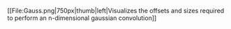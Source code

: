[[File:Gauss.png|750px|thumb|left|Visualizes the offsets and sizes required to perform an n-dimensional gaussian convolution]]
